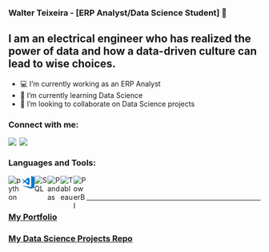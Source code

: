 ### Walter Teixeira - [ERP Analyst/Data Science Student] 👋

## I am an electrical engineer who has realized the power of data and how a data-driven culture can lead to wise choices.

- 💻 I’m currently working as an ERP Analyst
- 🌱 I’m currently learning Data Science
- 👯 I’m looking to collaborate on Data Science projects


### Connect with me:

[<img align="left"  width="22px" src="https://cdn.jsdelivr.net/npm/simple-icons@3.4.0/icons/linkedin.svg" />](https://www.linkedin.com/in/waltervt/)
[<img align="left"  width="22px" src="https://cdn.worldvectorlogo.com/logos/tableau-software.svg" />](https://public.tableau.com/profile/walter7144#!/)


<br>

### Languages and Tools:

<img align="left" alt="python" width="26px" src="https://cdn.jsdelivr.net/npm/simple-icons@3.4.0/icons/python.svg" />

<img align="left" alt="visual studio code" width="26px" src="https://raw.githubusercontent.com/github/explore/80688e429a7d4ef2fca1e82350fe8e3517d3494d/topics/visual-studio-code/visual-studio-code.png" />

<img align="left" alt="SQL" width="26px" src="https://ptmindwebsite.s3-ap-northeast-1.amazonaws.com/2018/11/sql-icon.svg" />

<img align="left" alt="Pandas" width="26px" src="https://cdn.jsdelivr.net/npm/simple-icons@3.4.0/icons/pandas.svg" />

<img align="left" alt="Tableau" width="26px" src="https://cdn.worldvectorlogo.com/logos/tableau-software.svg" />

<img align="left" alt="PowerBI" width="26px" src="https://upload.wikimedia.org/wikipedia/commons/c/c9/Power_bi_logo_black.svg" />

<br><br>

---

### [My Portfolio](https://waltervt.github.io/)

### [My Data Science Projects Repo](https://github.com/waltervt/Data_Science_Projects)

<!--
**waltervt/waltervt** is a ✨ _special_ ✨ repository because its `README.md` (this file) appears on your GitHub profile.

Here are some ideas to get you started:

- 🔭 I’m currently working on ...
- 🌱 I’m currently learning ...
- 👯 I’m looking to collaborate on ...
- 🤔 I’m looking for help with ...
- 💬 Ask me about ...
- 📫 How to reach me: ...
- 😄 Pronouns: ...
- ⚡ Fun fact: ...
-->
